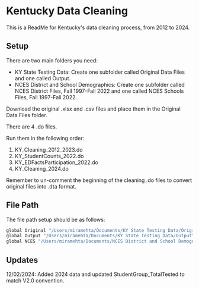 
# Kentucky Data Cleaning

This is a ReadMe for Kentucky's data cleaning process, from 2012 to 2024.

## Setup

There are two main folders you need:
- KY State Testing Data: Create one subfolder called Original Data Files and one called Output.
- NCES District and School Demographics: Create one subfolder called NCES District Files, Fall 1997-Fall 2022 and
  one called NCES Schools Files, Fall 1997-Fall 2022.

Download the original .xlsx and .csv files and place them in the Original Data Files folder. 

There are 4 .do files. 

Run them in the following order:

1. KY_Cleaning_2012_2023.do
2. KY_StudentCounts_2022.do
3. KY_EDFactsParticipation_2022.do
4. KY_Cleaning_2024.do

Remember to un-comment the beginning of the cleaning .do files to convert original files into .dta format.
    
## File Path

The file path setup should be as follows: 

```bash
global Original "/Users/miramehta/Documents/KY State Testing Data/Original Data Files"
global Output "/Users/miramehta/Documents/KY State Testing Data/Output"
global NCES "/Users/miramehta/Documents/NCES District and School Demographics"
```
## Updates

12/02/2024: Added 2024 data and updated StudentGroup_TotalTested to match V2.0 convention.